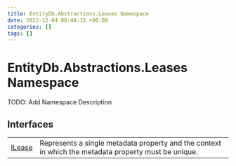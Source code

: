 ```yaml
---
title: EntityDb.Abstractions.Leases Namespace
date: 2022-12-04 08:44:15 +00:00
categories: []
tags: []
---
```


# EntityDb.Abstractions.Leases Namespace

TODO: Add Namespace Description

## Interfaces
<table><tr><td><a href='dotnet-entitydb-abstractions-leases-ilease'>ILease</a></td><td>
Represents a single metadata property and the context in which the metadata property must be unique.
</td></tr></table>
